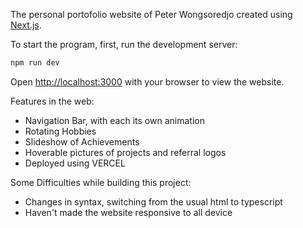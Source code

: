 The personal portofolio website of Peter Wongsoredjo created using [Next.js](https://nextjs.org/).

To start the program, first, run the development server:

```bash
npm run dev
```

Open [http://localhost:3000](http://localhost:3000) with your browser to view the website.

Features in the web:
- Navigation Bar, with each its own animation
- Rotating Hobbies
- Slideshow of Achievements
- Hoverable pictures of projects and referral logos
- Deployed using VERCEL

Some Difficulties while building this project:
- Changes in syntax, switching from the usual html to typescript
- Haven't made the website responsive to all device
